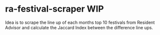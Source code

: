 # ra-festival-scraper WIP

Idea is to scrape the line up of each months top 10 festivals from Resident Advisor and calculate the Jaccard Index between the difference line ups.


 
